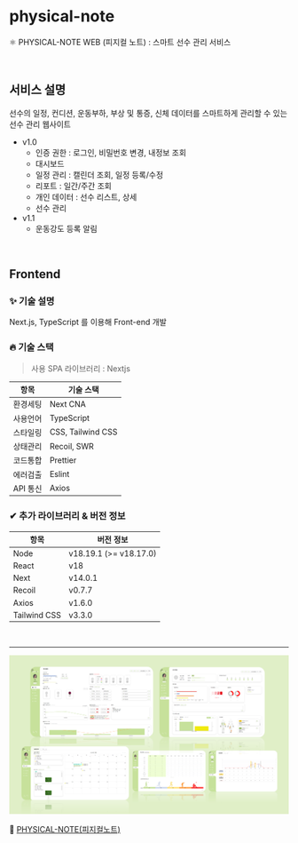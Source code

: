 # physical-note

⚛ PHYSICAL-NOTE WEB (피지컬 노트) : 스마트 선수 관리 서비스

<br>

## 서비스 설명

선수의 일정, 컨디션, 운동부하, 부상 및 통증, 신체 데이터를 스마트하게 관리할 수 있는 선수 관리 웹사이트

- v1.0
  - 인증 권한 : 로그인, 비밀번호 변경, 내정보 조회
  - 대시보드
  - 일정 관리 : 캘린더 조회, 일정 등록/수정
  - 리포트 : 일간/주간 조회
  - 개인 데이터 : 선수 리스트, 상세
  - 선수 관리
- v1.1
  - 운동강도 등록 알림

<br>

## Frontend

### ✨ 기술 설명

Next.js, TypeScript 를 이용해 Front-end 개발

### 🔥 기술 스택

> 사용 SPA 라이브러리 : Nextjs

| **항목** | **기술 스택**     |
| -------- | ----------------- |
| 환경세팅 | Next CNA          |
| 사용언어 | TypeScript        |
| 스타일링 | CSS, Tailwind CSS |
| 상태관리 | Recoil, SWR       |
| 코드통합 | Prettier          |
| 에러검출 | Eslint            |
| API 통신 | Axios             |


### ✔ 추가 라이브러리 & 버전 정보

| **항목**     | **버전 정보**          |
| ------------ | ---------------------- |
| Node         | v18.19.1 (>= v18.17.0) |
| React        | v18                    |
| Next         | v14.0.1                |
| Recoil       | v0.7.7                 |
| Axios        | v1.6.0                 |
| Tailwind CSS | v3.3.0                 |

<br>

---

![physicalnote](./physicalnote.png)

🔗 [PHYSICAL-NOTE(피지컬노트)](https://coach.physicalnote.com/login)
